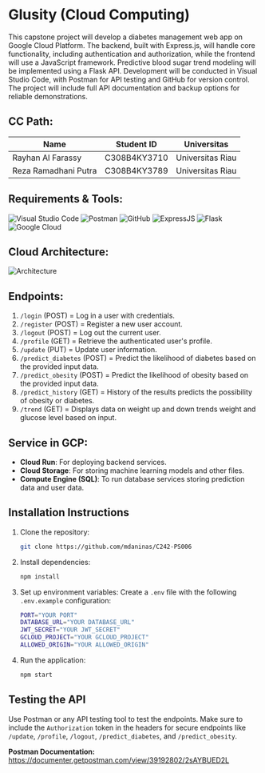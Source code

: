 # Glusity (Cloud Computing)

This capstone project will develop a diabetes management web app on Google Cloud Platform. The backend, built with Express.js, will handle core functionality, including authentication and authorization, while the frontend will use a JavaScript framework. Predictive blood sugar trend modeling will be implemented using a Flask API. Development will be conducted in Visual Studio Code, with Postman for API testing and GitHub for version control. The project will include full API documentation and backup options for reliable demonstrations.

## **CC Path:**

| Name                 | Student ID   | Universitas      |
| -------------------- | ------------ | ---------------- |
| Rayhan Al Farassy    | C308B4KY3710 | Universitas Riau |
| Reza Ramadhani Putra | C308B4KY3789 | Universitas Riau |

## **Requirements & Tools:**

![Visual Studio Code](https://img.shields.io/badge/Visual%20Studio%20Code-0078d7.svg?style=for-the-badge&logo=visual-studio-code&logoColor=white)
![Postman](https://img.shields.io/badge/Postman-FF6C37?style=for-the-badge&logo=postman&logoColor=white)
![GitHub](https://img.shields.io/badge/github-%23121011.svg?style=for-the-badge&logo=github&logoColor=white)
![ExpressJS](https://img.shields.io/badge/Express-%23F7DF1E?style=for-the-badge&logo=javascript&logoColor=white)
![Flask](https://img.shields.io/badge/flask-%23000.svg?style=for-the-badge&logo=flask&logoColor=white)
![Google Cloud](https://img.shields.io/badge/GoogleCloud-%234285F4.svg?style=for-the-badge&logo=google-cloud&logoColor=white)

## **Cloud Architecture:**

![Architecture](https://github.com/mdaninas/Capstone-Project/blob/main/images/architecture.png)

## **Endpoints:**

 1. `/login` (POST) = Log in a user with credentials.
 2. `/register` (POST) = Register a new user account.
 3. `/logout` (POST) = Log out the current user.
 4. `/profile` (GET) = Retrieve the authenticated user's profile.
 5. `/update` (PUT) = Update user information.
 6. `/predict_diabetes` (POST) = Predict the likelihood of diabetes based on the provided input data.
 7. `/predict_obesity` (POST) = Predict the likelihood of obesity based on the provided input data.
 8. `/predict_history` (GET) = History of the results predicts the possibility of obesity or diabetes.
 9. `/trend` (GET) = Displays data on weight up and down trends weight and glucose level based on input.

## **Service in GCP:**

- **Cloud Run**: For deploying backend services.
- **Cloud Storage**: For storing machine learning models and other files.
- **Compute Engine (SQL)**: To run database services storing prediction data and user data.

## **Installation Instructions**

1. Clone the repository:
    ```bash
    git clone https://github.com/mdaninas/C242-PS006
    ```

2. Install dependencies:
    ```bash
    npm install
    ```

3. Set up environment variables:
    Create a `.env` file with the following `.env.example` configuration:
    ```bash
    PORT="YOUR PORT"
    DATABASE_URL="YOUR DATABASE_URL"
    JWT_SECRET="YOUR JWT_SECRET"
    GCLOUD_PROJECT="YOUR GCLOUD_PROJECT"
    ALLOWED_ORIGIN="YOUR ALLOWED_ORIGIN"
    ```

4. Run the application:
    ```bash
    npm start
    ```

## **Testing the API**

Use Postman or any API testing tool to test the endpoints. Make sure to include the `Authorization` token in the headers for secure endpoints like `/update`, `/profile`, `/logout`, `/predict_diabetes`, and `/predict_obesity`.

**Postman Documentation:** https://documenter.getpostman.com/view/39192802/2sAYBUED2L

